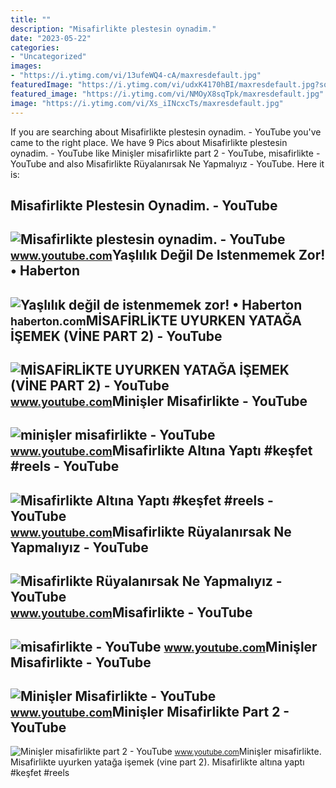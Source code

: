 ```yaml
---
title: ""
description: "Misafirlikte plestesin oynadim."
date: "2023-05-22"
categories:
- "Uncategorized"
images:
- "https://i.ytimg.com/vi/13ufeWQ4-cA/maxresdefault.jpg"
featuredImage: "https://i.ytimg.com/vi/udxK4170hBI/maxresdefault.jpg?sqp=-oaymwEmCIAKENAF8quKqQMa8AEB-AH-CYAC0AWKAgwIABABGGUgXCg6MA8=&amp;rs=AOn4CLA23ghbNoWaMpMLeiN_G9eegZCKXw"
featured_image: "https://i.ytimg.com/vi/NMOyX8sqTpk/maxresdefault.jpg"
image: "https://i.ytimg.com/vi/Xs_iINcxcTs/maxresdefault.jpg"
---
```


If you are searching about Misafirlikte plestesin oynadim. - YouTube you've came to the right place. We have 9 Pics about Misafirlikte plestesin oynadim. - YouTube like Minişler misafirlikte part 2 - YouTube, misafirlikte - YouTube and also Misafirlikte Rüyalanırsak Ne Yapmalıyız - YouTube. Here it is:

Misafirlikte Plestesin Oynadim. - YouTube
-----------------------------------------

 ![Misafirlikte plestesin oynadim. - YouTube](https://i.ytimg.com/vi/6dud0Gvql6c/maxresdefault.jpg) <small>www.youtube.com</small>Yaşlılık Değil De Istenmemek Zor! • Haberton
--------------------------------------------

 ![Yaşlılık değil de istenmemek zor! • Haberton](https://haberton.com/wp-content/uploads/2022/03/yasli11.jpg) <small>haberton.com</small>MİSAFİRLİKTE UYURKEN YATAĞA İŞEMEK (VİNE PART 2) - YouTube
----------------------------------------------------------

 ![MİSAFİRLİKTE UYURKEN YATAĞA İŞEMEK (VİNE PART 2) - YouTube](https://i.ytimg.com/vi/13ufeWQ4-cA/maxresdefault.jpg) <small>www.youtube.com</small>Minişler Misafirlikte - YouTube
-------------------------------

 ![minişler misafirlikte - YouTube](https://i.ytimg.com/vi/Ft0aFqXd0YY/maxresdefault.jpg?sqp=-oaymwEmCIAKENAF8quKqQMa8AEB-AH-CYAC0AWKAgwIABABGDsgWChlMA8=&rs=AOn4CLCg4IegUcMiAEtEYLd1Janglrcxog) <small>www.youtube.com</small>Misafirlikte Altına Yaptı #keşfet #reels - YouTube
--------------------------------------------------

 ![Misafirlikte Altına Yaptı #keşfet #reels - YouTube](https://i.ytimg.com/vi/2mEdZexNyfM/maxresdefault.jpg?sqp=-oaymwEmCIAKENAF8quKqQMa8AEB-AH-DoACuAiKAgwIABABGGUgTyhPMA8=&rs=AOn4CLBMeTQ5n7UQQlJS7vqcarmP515yFw) <small>www.youtube.com</small>Misafirlikte Rüyalanırsak Ne Yapmalıyız - YouTube
-------------------------------------------------

 ![Misafirlikte Rüyalanırsak Ne Yapmalıyız - YouTube](https://i.ytimg.com/vi/NMOyX8sqTpk/maxresdefault.jpg) <small>www.youtube.com</small>Misafirlikte - YouTube
----------------------

 ![misafirlikte - YouTube](https://i.ytimg.com/vi/VXvYsEBzojs/maxresdefault.jpg?sqp=-oaymwEmCIAKENAF8quKqQMa8AEB-AHKAoAC0AWKAgwIABABGGUgSShFMA8=&rs=AOn4CLC46HvKX5kThfazd4-e9bZ6TZ9D6g) <small>www.youtube.com</small>Minişler Misafirlikte - YouTube
-------------------------------

 ![Minişler Misafirlikte - YouTube](https://i.ytimg.com/vi/udxK4170hBI/maxresdefault.jpg?sqp=-oaymwEmCIAKENAF8quKqQMa8AEB-AH-CYAC0AWKAgwIABABGGUgXCg6MA8=&rs=AOn4CLA23ghbNoWaMpMLeiN_G9eegZCKXw) <small>www.youtube.com</small>Minişler Misafirlikte Part 2 - YouTube
--------------------------------------

 ![Minişler misafirlikte part 2 - YouTube](https://i.ytimg.com/vi/Xs_iINcxcTs/maxresdefault.jpg) <small>www.youtube.com</small>Minişler misafirlikte. Mi̇safi̇rli̇kte uyurken yatağa i̇şemek (vi̇ne part 2). Misafirlikte altına yaptı #keşfet #reels
